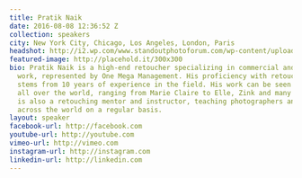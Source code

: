 ```yaml
---
title: Pratik Naik
date: 2016-08-08 12:36:52 Z
collection: speakers
city: New York City, Chicago, Los Angeles, London, Paris
headshot: http://i2.wp.com/www.standoutphotoforum.com/wp-content/uploads/2014/09/Pratiks-head-shot2-e1437068696498.jpg?w=1184
featured-image: http://placehold.it/300x300
bio: Pratik Naik is a high-end retoucher specializing in commercial and editorial
  work, represented by One Mega Management. His proficiency with retouching and Photoshop
  stems from 10 years of experience in the field. His work can be seen in magazines
  all over the world, ranging from Marie Claire to Elle, Zink and many more. Pratik
  is also a retouching mentor and instructor, teaching photographers and other retouchers
  across the world on a regular basis.
layout: speaker
facebook-url: http://facebook.com
youtube-url: http://youtube.com
vimeo-url: http://vimeo.com
instagram-url: http://instagram.com
linkedin-url: http://linkedin.com
---
```


